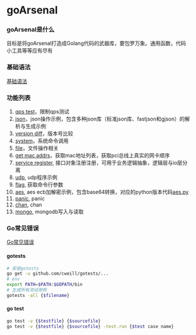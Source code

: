 # goArsenal

### goArsenal是什么
目标是将goArsenal打造成Golang代码的武器库，要包罗万象。通用函数，代码小工具等等应有尽有

### 基础语法
[基础语法](https://github.com/miaoyc666/rd-manual/tree/main/Golang)

### 功能列表
1. [qps test](./qps/qps.go)，限制qps测试
2. [json](./json/)，json操作示例，包含多种json库（标准json库、fastjson和gjson）的解析与生成示例
3. [version diff](./versionDiff/versionDiff.go)，版本号比较    
4. [system](./system/system.go)，系统命令调用
5. [file](./file/file.go)，文件操作相关
6. [get mac addrs](./network/network.go)，获取mac地址列表，获取pci总线上真实的网卡顺序
7. [service register](./serviceRegister/serviceRegister.go), 接口对象注册注册，可用于业务逻辑抽象，逻辑层与io层分离
8. [udp](./udp/udpClient.go), udp程序示例
9. [flag](./flag/flag.go), 获取命令行参数
10. [aes](./aes/aes.go), aes ecb加解密示例，包含base64转换，对应的python版本代码[aes.py](https://github.com/miaoyc666/pyArsenal/blob/master/aes.py)
11. [panic](./panic/main.go), panic 
12. [chan](./chan/chan.go), chan 
13. [mongo](./mongo/main.go), mongodb写入与读取 

### Go常见错误
[Go常见错误](https://github.com/miaoyc666/go-mistakes)

#### gotests
```bash
# 安装gotests
go get -u github.com/cweill/gotests/...
# env
export PATH=$PATH:$GOPATH/bin
# 生成所有测试用例
gotests -all {$filename}
```

#### go test
```bash
go test -v {$testfile} {$sourcefile}
go test -v {$testfile} {$sourcefile} -test.run {$test case name}
```
